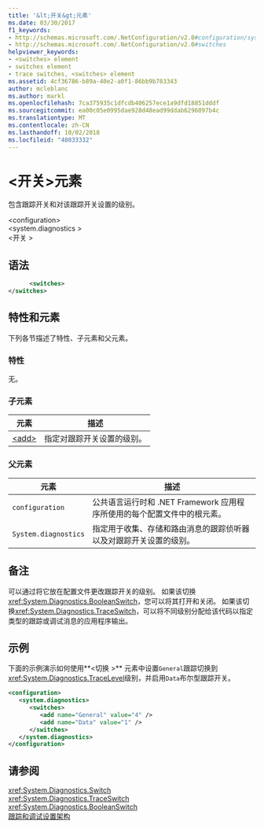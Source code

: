 ```yaml
---
title: '&lt;开关&gt;元素'
ms.date: 03/30/2017
f1_keywords:
- http://schemas.microsoft.com/.NetConfiguration/v2.0#configuration/system.diagnostics/switches
- http://schemas.microsoft.com/.NetConfiguration/v2.0#switches
helpviewer_keywords:
- <switches> element
- switches element
- trace switches, <switches> element
ms.assetid: 4cf36786-b89a-40e2-a0f1-86bb9b783343
author: mcleblanc
ms.author: markl
ms.openlocfilehash: 7ca375935c1dfcdb406257ece1a9dfd18851dddf
ms.sourcegitcommit: ea00c05e0995dae928d48ead99ddab6296097b4c
ms.translationtype: MT
ms.contentlocale: zh-CN
ms.lasthandoff: 10/02/2018
ms.locfileid: "48033332"
---
```

# <a name="ltswitchesgt-element"></a>&lt;开关&gt;元素
包含跟踪开关和对该跟踪开关设置的级别。  
  
 \<configuration>  
\<system.diagnostics >  
\<开关 >  
  
## <a name="syntax"></a>语法  
  
```xml  
      <switches>   
</switches>  
```  
  
## <a name="attributes-and-elements"></a>特性和元素  
 下列各节描述了特性、子元素和父元素。  
  
### <a name="attributes"></a>特性  
 无。  
  
### <a name="child-elements"></a>子元素  
  
|元素|描述|  
|-------------|-----------------|  
|[\<add>](../../../../../docs/framework/configure-apps/file-schema/trace-debug/add-element-for-switches.md)|指定对跟踪开关设置的级别。|  
  
### <a name="parent-elements"></a>父元素  
  
|元素|描述|  
|-------------|-----------------|  
|`configuration`|公共语言运行时和 .NET Framework 应用程序所使用的每个配置文件中的根元素。|  
|`System.diagnostics`|指定用于收集、存储和路由消息的跟踪侦听器以及对跟踪开关设置的级别。|  
  
## <a name="remarks"></a>备注  
 可以通过将它放在配置文件更改跟踪开关的级别。 如果该切换<xref:System.Diagnostics.BooleanSwitch>，您可以将其打开和关闭。 如果该切换<xref:System.Diagnostics.TraceSwitch>，可以将不同级别分配给该代码以指定类型的跟踪或调试消息的应用程序输出。  
  
## <a name="example"></a>示例  
 下面的示例演示如何使用**\<切换 >** 元素中设置`General`跟踪切换到<xref:System.Diagnostics.TraceLevel>级别，并启用`Data`布尔型跟踪开关。  
  
```xml  
<configuration>  
   <system.diagnostics>  
      <switches>  
         <add name="General" value="4" />  
         <add name="Data" value="1" />  
      </switches>  
   </system.diagnostics>  
</configuration>  
```  
  
## <a name="see-also"></a>请参阅  
 <xref:System.Diagnostics.Switch>  
 <xref:System.Diagnostics.TraceSwitch>  
 <xref:System.Diagnostics.BooleanSwitch>  
 [跟踪和调试设置架构](../../../../../docs/framework/configure-apps/file-schema/trace-debug/index.md)
